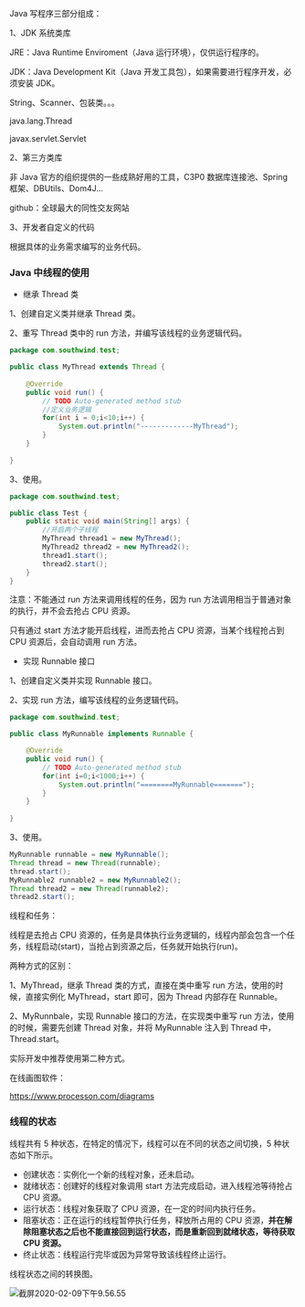 Java 写程序三部分组成：

1、JDK 系统类库

JRE：Java Runtime Enviroment（Java 运行环境），仅供运行程序的。

JDK：Java Development Kit（Java 开发工具包），如果需要进行程序开发，必须安装 JDK。

String、Scanner、包装类。。。

java.lang.Thread

javax.servlet.Servlet

2、第三方类库

非 Java 官方的组织提供的一些成熟好用的工具，C3P0 数据库连接池、Spring 框架、DBUtils、Dom4J...

github：全球最大的同性交友网站

3、开发者自定义的代码

根据具体的业务需求编写的业务代码。

### Java 中线程的使用

- 继承 Thread 类

1、创建自定义类并继承 Thread 类。

2、重写 Thread 类中的 run 方法，并编写该线程的业务逻辑代码。 

```java
package com.southwind.test;

public class MyThread extends Thread {
	
	@Override
	public void run() {
		// TODO Auto-generated method stub
		//定义业务逻辑
		for(int i = 0;i<10;i++) {
			System.out.println("-------------MyThread");
		}
	}
	
}
```

3、使用。

```java
package com.southwind.test;

public class Test {
	public static void main(String[] args) {
		//开启两个子线程
		MyThread thread1 = new MyThread();
		MyThread2 thread2 = new MyThread2();
		thread1.start();
		thread2.start();
	}
}
```

注意：不能通过 run 方法来调用线程的任务，因为 run 方法调用相当于普通对象的执行，并不会去抢占 CPU 资源。

只有通过 start 方法才能开启线程，进而去抢占 CPU 资源，当某个线程抢占到 CPU 资源后，会自动调用 run 方法。

- 实现 Runnable 接口

1、创建自定义类并实现 Runnable 接口。

2、实现 run 方法，编写该线程的业务逻辑代码。

```java
package com.southwind.test;

public class MyRunnable implements Runnable {

	@Override
	public void run() {
		// TODO Auto-generated method stub
		for(int i=0;i<1000;i++) {
			System.out.println("========MyRunnable=======");
		}
	}
	
}
```

3、使用。

```java
MyRunnable runnable = new MyRunnable();
Thread thread = new Thread(runnable);
thread.start();
MyRunnable2 runnable2 = new MyRunnable2();
Thread thread2 = new Thread(runnable2);
thread2.start();
```

线程和任务：

线程是去抢占 CPU 资源的，任务是具体执行业务逻辑的，线程内部会包含一个任务，线程启动(start)，当抢占到资源之后，任务就开始执行(run)。

两种方式的区别：

1、MyThread，继承 Thread 类的方式，直接在类中重写 run 方法，使用的时候，直接实例化 MyThread，start 即可，因为 Thread 内部存在 Runnable。

2、MyRunnbale，实现 Runnable 接口的方法，在实现类中重写 run 方法，使用的时候，需要先创建 Thread 对象，并将 MyRunnable 注入到 Thread 中，Thread.start。

实际开发中推荐使用第二种方式。

在线画图软件：

https://www.processon.com/diagrams

### 线程的状态

线程共有 5 种状态，在特定的情况下，线程可以在不同的状态之间切换，5 种状态如下所示。

- 创建状态：实例化一个新的线程对象，还未启动。
- 就绪状态：创建好的线程对象调用 start 方法完成启动，进入线程池等待抢占 CPU 资源。
- 运行状态：线程对象获取了 CPU 资源，在一定的时间内执行任务。
- 阻塞状态：正在运行的线程暂停执行任务，释放所占用的 CPU 资源，**并在解除阻塞状态之后也不能直接回到运行状态，而是重新回到就绪状态，等待获取 CPU 资源。**
- 终止状态：线程运行完毕或因为异常导致该线程终止运行。

线程状态之间的转换图。

![截屏2020-02-09下午9.56.55](/Users/southwind/Desktop/截屏2020-02-09下午9.56.55.png)



